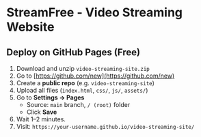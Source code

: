 # StreamFree - Video Streaming Website

## Deploy on GitHub Pages (Free)

1. Download and unzip `video-streaming-site.zip`
2. Go to [https://github.com/new](https://github.com/new)
3. Create a **public repo** (e.g. `video-streaming-site`)
4. Upload all files (`index.html`, `css/`, `js/`, `assets/`)
5. Go to **Settings → Pages**
   - Source: `main` branch, `/ (root)` folder
   - Click **Save**
6. Wait 1–2 minutes.
7. Visit: `https://your-username.github.io/video-streaming-site/`
